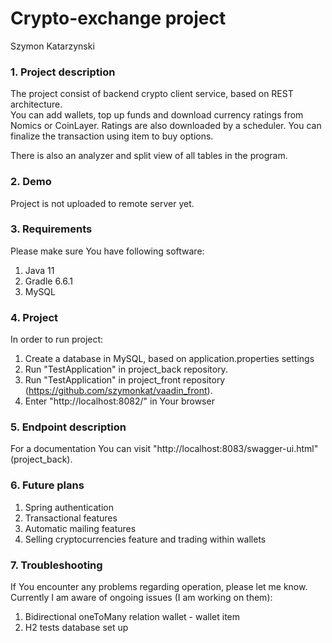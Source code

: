# Crypto-exchange project
Szymon Katarzynski

### 1. Project description
The project consist of backend crypto client service, based on REST architecture. <br>
You can add wallets, top up funds and download currency ratings from Nomics or CoinLayer. 
Ratings are also downloaded by a scheduler. You can finalize the transaction using item to buy options. <br>

There is also an analyzer and split view of all tables in the program. 

### 2. Demo
Project is not uploaded to remote server yet.

### 3. Requirements
Please make sure You have following software:
1) Java 11
2) Gradle 6.6.1
3) MySQL

### 4. Project
In order to run project: <br>
1) Create a database in MySQL, based on application.properties settings 
2) Run "TestApplication" in project_back repository. 
3) Run "TestApplication" in project_front repository (https://github.com/szymonkat/vaadin_front).
4) Enter "http://localhost:8082/" in Your browser

### 5. Endpoint description
For a documentation You can visit "http://localhost:8083/swagger-ui.html" (project_back).

### 6. Future plans

1) Spring authentication
2) Transactional features
3) Automatic mailing features
4) Selling cryptocurrencies feature and trading within wallets

### 7. Troubleshooting
If You encounter any problems regarding operation, please let me know. 
<br>
Currently I am aware of ongoing issues (I am working on them):
1) Bidirectional oneToMany relation wallet - wallet item
2) H2 tests database set up
